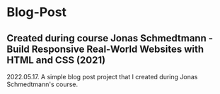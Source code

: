 # Blog-Post
## Created during course Jonas Schmedtmann - Build Responsive Real-World Websites with HTML and CSS (2021)
2022.05.17. A simple blog post project that I created during Jonas Schmedtmann's course. 
